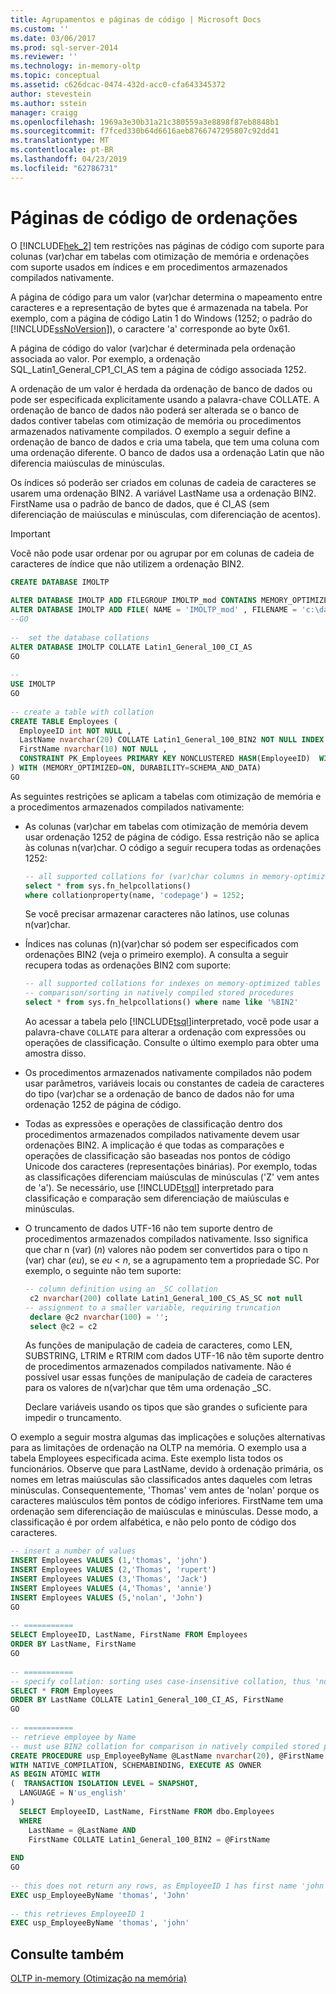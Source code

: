 ```yaml
---
title: Agrupamentos e páginas de código | Microsoft Docs
ms.custom: ''
ms.date: 03/06/2017
ms.prod: sql-server-2014
ms.reviewer: ''
ms.technology: in-memory-oltp
ms.topic: conceptual
ms.assetid: c626dcac-0474-432d-acc0-cfa643345372
author: stevestein
ms.author: sstein
manager: craigg
ms.openlocfilehash: 1969a3e30b31a21c380559a3e8898f87eb8848b1
ms.sourcegitcommit: f7fced330b64d6616aeb8766747295807c92dd41
ms.translationtype: MT
ms.contentlocale: pt-BR
ms.lasthandoff: 04/23/2019
ms.locfileid: "62786731"
---
```

# <a name="collations-and-code-pages"></a>Páginas de código de ordenações
  O [!INCLUDE[hek_2](../includes/hek-2-md.md)] tem restrições nas páginas de código com suporte para colunas (var)char em tabelas com otimização de memória e ordenações com suporte usados em índices e em procedimentos armazenados compilados nativamente.  
  
 A página de código para um valor (var)char determina o mapeamento entre caracteres e a representação de bytes que é armazenada na tabela. Por exemplo, com a página de código Latin 1 do Windows (1252; o padrão do [!INCLUDE[ssNoVersion](../includes/ssnoversion-md.md)]), o caractere 'a' corresponde ao byte 0x61.  
  
 A página de código do valor (var)char é determinada pela ordenação associada ao valor. Por exemplo, a ordenação SQL_Latin1_General_CP1_CI_AS tem a página de código associada 1252.  
  
 A ordenação de um valor é herdada da ordenação de banco de dados ou pode ser especificada explicitamente usando a palavra-chave COLLATE. A ordenação de banco de dados não poderá ser alterada se o banco de dados contiver tabelas com otimização de memória ou procedimentos armazenados nativamente compilados. O exemplo a seguir define a ordenação de banco de dados e cria uma tabela, que tem uma coluna com uma ordenação diferente. O banco de dados usa a ordenação Latin que não diferencia maiúsculas de minúsculas.  
  
 Os índices só poderão ser criados em colunas de cadeia de caracteres se usarem uma ordenação BIN2. A variável LastName usa a ordenação BIN2. FirstName usa o padrão de banco de dados, que é CI_AS (sem diferenciação de maiúsculas e minúsculas, com diferenciação de acentos).  
  
> [!IMPORTANT]  
>  Você não pode usar ordenar por ou agrupar por em colunas de cadeia de caracteres de índice que não utilizem a ordenação BIN2.  
  
```sql  
CREATE DATABASE IMOLTP  
  
ALTER DATABASE IMOLTP ADD FILEGROUP IMOLTP_mod CONTAINS MEMORY_OPTIMIZED_DATA  
ALTER DATABASE IMOLTP ADD FILE( NAME = 'IMOLTP_mod' , FILENAME = 'c:\data\IMOLTP_mod') TO FILEGROUP IMOLTP_mod;  
--GO  
  
--  set the database collations  
ALTER DATABASE IMOLTP COLLATE Latin1_General_100_CI_AS  
GO  
  
--  
USE IMOLTP   
GO  
  
-- create a table with collation  
CREATE TABLE Employees (  
  EmployeeID int NOT NULL ,   
  LastName nvarchar(20) COLLATE Latin1_General_100_BIN2 NOT NULL INDEX IX_LastName NONCLUSTERED,   
  FirstName nvarchar(10) NOT NULL ,  
  CONSTRAINT PK_Employees PRIMARY KEY NONCLUSTERED HASH(EmployeeID)  WITH (BUCKET_COUNT=1024)  
) WITH (MEMORY_OPTIMIZED=ON, DURABILITY=SCHEMA_AND_DATA)  
GO  
```  
  
 As seguintes restrições se aplicam a tabelas com otimização de memória e a procedimentos armazenados compilados nativamente:  
  
-   As colunas (var)char em tabelas com otimização de memória devem usar ordenação 1252 de página de código. Essa restrição não se aplica às colunas n(var)char. O código a seguir recupera todas as ordenações 1252:  
  
    ```sql  
    -- all supported collations for (var)char columns in memory-optimized tables  
    select * from sys.fn_helpcollations()  
    where collationproperty(name, 'codepage') = 1252;  
    ```  
  
     Se você precisar armazenar caracteres não latinos, use colunas n(var)char.  
  
-   Índices nas colunas (n)(var)char só podem ser especificados com ordenações BIN2 (veja o primeiro exemplo). A consulta a seguir recupera todas as ordenações BIN2 com suporte:  
  
    ```sql  
    -- all supported collations for indexes on memory-optimized tables and   
    -- comparison/sorting in natively compiled stored procedures  
    select * from sys.fn_helpcollations() where name like '%BIN2'  
    ```  
  
     Ao acessar a tabela pelo [!INCLUDE[tsql](../includes/tsql-md.md)]interpretado, você pode usar a palavra-chave `COLLATE` para alterar a ordenação com expressões ou operações de classificação. Consulte o último exemplo para obter uma amostra disso.  
  
-   Os procedimentos armazenados nativamente compilados não podem usar parâmetros, variáveis locais ou constantes de cadeia de caracteres do tipo (var)char se a ordenação de banco de dados não for uma ordenação 1252 de página de código.  
  
-   Todas as expressões e operações de classificação dentro dos procedimentos armazenados compilados nativamente devem usar ordenações BIN2. A implicação é que todas as comparações e operações de classificação são baseadas nos pontos de código Unicode dos caracteres (representações binárias). Por exemplo, todas as classificações diferenciam maiúsculas de minúsculas ('Z' vem antes de 'a'). Se necessário, use [!INCLUDE[tsql](../includes/tsql-md.md)] interpretado para classificação e comparação sem diferenciação de maiúsculas e minúsculas.  
  
-   O truncamento de dados UTF-16 não tem suporte dentro de procedimentos armazenados compilados nativamente. Isso significa que char n (var) (*n*) valores não podem ser convertidos para o tipo n (var) char (*eu*), se *eu* < *n*, se a agrupamento tem a propriedade SC. Por exemplo, o seguinte não tem suporte:  
  
    ```sql  
    -- column definition using an _SC collation  
     c2 nvarchar(200) collate Latin1_General_100_CS_AS_SC not null   
    -- assignment to a smaller variable, requiring truncation  
     declare @c2 nvarchar(100) = '';  
     select @c2 = c2  
    ```  
  
     As funções de manipulação de cadeia de caracteres, como LEN, SUBSTRING, LTRIM e RTRIM com dados UTF-16 não têm suporte dentro de procedimentos armazenados compilados nativamente. Não é possível usar essas funções de manipulação de cadeia de caracteres para os valores de n(var)char que têm uma ordenação _SC.  
  
     Declare variáveis usando os tipos que são grandes o suficiente para impedir o truncamento.  
  
 O exemplo a seguir mostra algumas das implicações e soluções alternativas para as limitações de ordenação na OLTP na memória. O exemplo usa a tabela Employees especificada acima. Este exemplo lista todos os funcionários. Observe que para LastName, devido à ordenação primária, os nomes em letras maiúsculas são classificados antes daqueles com letras minúsculas. Consequentemente, 'Thomas' vem antes de 'nolan' porque os caracteres maiúsculos têm pontos de código inferiores. FirstName tem uma ordenação sem diferenciação de maiúsculas e minúsculas. Desse modo, a classificação é por ordem alfabética, e não pelo ponto de código dos caracteres.  
  
```sql  
-- insert a number of values  
INSERT Employees VALUES (1,'thomas', 'john')  
INSERT Employees VALUES (2,'Thomas', 'rupert')  
INSERT Employees VALUES (3,'Thomas', 'Jack')  
INSERT Employees VALUES (4,'Thomas', 'annie')  
INSERT Employees VALUES (5,'nolan', 'John')  
GO  
  
-- ===========  
SELECT EmployeeID, LastName, FirstName FROM Employees  
ORDER BY LastName, FirstName  
GO  
  
-- ===========  
-- specify collation: sorting uses case-insensitive collation, thus 'nolan' comes before 'Thomas'  
SELECT * FROM Employees  
ORDER BY LastName COLLATE Latin1_General_100_CI_AS, FirstName  
GO  
  
-- ===========  
-- retrieve employee by Name  
-- must use BIN2 collation for comparison in natively compiled stored procedures  
CREATE PROCEDURE usp_EmployeeByName @LastName nvarchar(20), @FirstName nvarchar(10)  
WITH NATIVE_COMPILATION, SCHEMABINDING, EXECUTE AS OWNER  
AS BEGIN ATOMIC WITH   
(  TRANSACTION ISOLATION LEVEL = SNAPSHOT,  
  LANGUAGE = N'us_english'  
)  
  SELECT EmployeeID, LastName, FirstName FROM dbo.Employees  
  WHERE   
    LastName = @LastName AND  
    FirstName COLLATE Latin1_General_100_BIN2 = @FirstName  
  
END  
GO  
  
-- this does not return any rows, as EmployeeID 1 has first name 'john', which is not equal to 'John' in a binary collation  
EXEC usp_EmployeeByName 'thomas', 'John'  
  
-- this retrieves EmployeeID 1  
EXEC usp_EmployeeByName 'thomas', 'john'  
```  
  
## <a name="see-also"></a>Consulte também  
 [OLTP in-memory &#40;Otimização na memória&#41;](../relational-databases/in-memory-oltp/in-memory-oltp-in-memory-optimization.md)  
  
  
